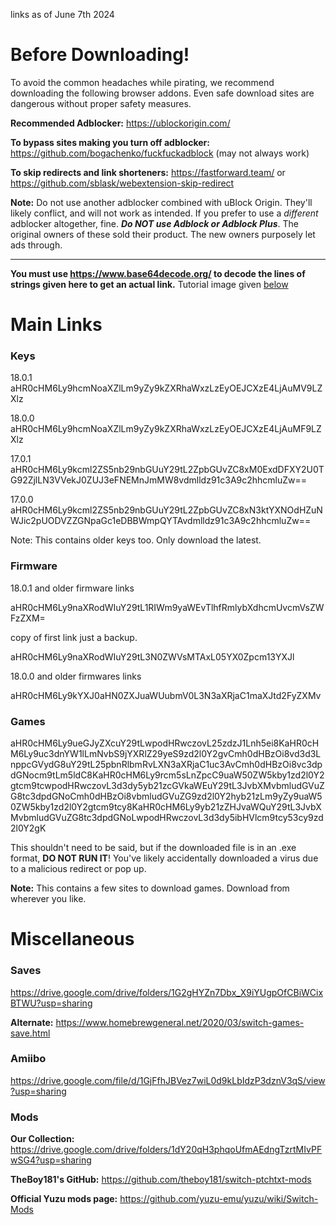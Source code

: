links as of June 7th 2024
# Before Downloading!

To avoid the common headaches while pirating, we recommend downloading the following browser addons. Even safe download sites are dangerous without proper safety measures.

**Recommended Adblocker:** https://ublockorigin.com/

**To bypass sites making you turn off adblocker:** https://github.com/bogachenko/fuckfuckadblock (may not always work)

**To skip redirects and link shorteners:** https://fastforward.team/ or https://github.com/sblask/webextension-skip-redirect

**Note:** Do not use another adblocker combined with uBlock Origin. They'll likely conflict, and will not work as intended. If you prefer to use a *different* adblocker altogether, fine. ***Do NOT use Adblock or Adblock Plus***. The original owners of these sold their product. The new owners purposely let ads through. 

* * *

**You must use https://www.base64decode.org/ to decode the lines of strings given here to get an actual link.** Tutorial image given [below](https://github.com/Abd-007/Switch-Emulators-Guide/blob/main/Links.md#tutorial-image-for-decoding)

# Main Links 

### Keys
18.0.1
aHR0cHM6Ly9hcmNoaXZlLm9yZy9kZXRhaWxzLzEyOEJCXzE4LjAuMV9LZXlz

18.0.0 aHR0cHM6Ly9hcmNoaXZlLm9yZy9kZXRhaWxzLzEyOEJCXzE4LjAuMF9LZXlz

17.0.1 aHR0cHM6Ly9kcml2ZS5nb29nbGUuY29tL2ZpbGUvZC8xM0ExdDFXY2U0TG92ZjlLN3VVekJ0ZUJ3eFNEMnJmMW8vdmlldz91c3A9c2hhcmluZw==

17.0.0 aHR0cHM6Ly9kcml2ZS5nb29nbGUuY29tL2ZpbGUvZC8xN3ktYXNOdHZuNWJic2pUODVZZGNpaGc1eDBBWmpQYTAvdmlldz91c3A9c2hhcmluZw==

Note: This contains older keys too. Only download the latest.

### Firmware
18.0.1 and older firmware links

aHR0cHM6Ly9naXRodWIuY29tL1RIWm9yaWEvTlhfRmlybXdhcmUvcmVsZWFzZXM=

copy of first link just a backup.

aHR0cHM6Ly9naXRodWIuY29tL3N0ZWVsMTAxL05YX0Zpcm13YXJl

18.0.0 and older firmwares links

aHR0cHM6Ly9kYXJ0aHN0ZXJuaWUubmV0L3N3aXRjaC1maXJtd2FyZXMv

### Games

aHR0cHM6Ly9ueGJyZXcuY29tLwpodHRwczovL25zdzJ1Lnh5ei8KaHR0cHM6Ly9uc3dnYW1lLmNvbS9jYXRlZ29yeS9zd2l0Y2gvCmh0dHBzOi8vd3d3LnppcGVydG8uY29tL25pbnRlbmRvLXN3aXRjaC1uc3AvCmh0dHBzOi8vc3dpdGNocm9tLm5ldC8KaHR0cHM6Ly9rcm5sLnZpcC9uaW50ZW5kby1zd2l0Y2gtcm9tcwpodHRwczovL3d3dy5yb21zcGVkaWEuY29tL3JvbXMvbmludGVuZG8tc3dpdGNoCmh0dHBzOi8vbmludGVuZG9zd2l0Y2hyb21zLm9yZy9uaW50ZW5kby1zd2l0Y2gtcm9tcy8KaHR0cHM6Ly9yb21zZHJvaWQuY29tL3JvbXMvbmludGVuZG8tc3dpdGNoLwpodHRwczovL3d3dy5ibHVlcm9tcy53cy9zd2l0Y2gK

This shouldn't need to be said, but if the downloaded file is in an .exe format, **DO NOT RUN IT**! You've likely accidentally downloaded a virus due to a malicious redirect or pop up.

**Note:** This contains a few sites to download games. Download from wherever you like. 

# Miscellaneous

### Saves

https://drive.google.com/drive/folders/1G2gHYZn7Dbx_X9iYUgpOfCBiWCixBTWU?usp=sharing

**Alternate:** https://www.homebrewgeneral.net/2020/03/switch-games-save.html

### Amiibo

https://drive.google.com/file/d/1GjFfhJBVez7wiL0d9kLbIdzP3dznV3qS/view?usp=sharing

### Mods

**Our Collection:** https://drive.google.com/drive/folders/1dY20qH3phqoUfmAEdngTzrtMIvPFwSG4?usp=sharing

**TheBoy181's GitHub:** https://github.com/theboy181/switch-ptchtxt-mods

**Official Yuzu mods page:** https://github.com/yuzu-emu/yuzu/wiki/Switch-Mods

